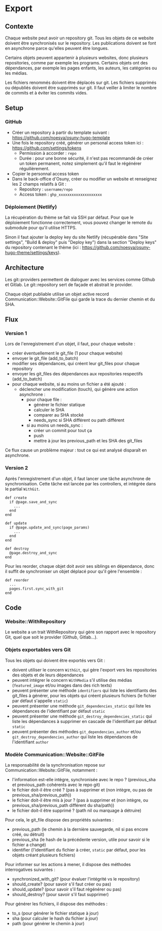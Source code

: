 # Export

## Contexte

Chaque website peut avoir un repository git.
Tous les objets de ce website doivent être synchronisés sur le repository.
Les publications doivent se font en asynchrone parce qu'elles peuvent être longues.


Certains objets peuvent appartenir à plusieurs websites, donc plusieurs repositories, comme par exemple les programs.
Certains objets ont des dépendances, par exemple les pages enfants, les auteurs, les catégories ou les médias.


Les fichiers renommés doivent être déplacés sur git.
Les fichiers supprimés ou dépubliés doivent être supprimés sur git.
Il faut veiller à limiter le nombre de commits et à éviter les commits vides.

## Setup

### GitHub

- Créer un repository à partir du template suivant : https://github.com/noesya/osuny-hugo-template
- Une fois le repository créé, générer un personal access token ici : https://github.com/settings/tokens
  - Permission à accorder : `repo`
  - Durée : pour une bonne sécurité, il n'est pas recommandé de créer un token permanent, notez simplement qu'il faut le régénérer réguilièrement.
- Copier le personnal access token
- Dans le back-office d'Osuny, créer ou modifier un website et renseignez les 2 champs relatifs à Git :
  - Repository : `username/repo`
  - Access token : `ghp_xxxxxxxxxxxxxxxxxxxx`

### Déploiement (Netlify)

La récupération du thème se fait via SSH par défaut. Pour que le déploiement fonctionne correctement, vous pouvez changer le remote du submodule pour qu'il utilise HTTPS.

Sinon il faut ajouter la deploy key du site Netlify (récupérable dans "Site settings", "Build & deploy" puis "Deploy key") dans la section "Deploy keys" du repository contenant le thème (ici : https://github.com/noesya/osuny-hugo-theme/settings/keys).

## Architecture

Les git::providers permettent de dialoguer avec les services comme Github et Gitlab.
Le git::repository sert de façade et abstrait le provider.


Chaque objet publiable utilise un objet active record Communication::Website::GitFile qui garde la trace du dernier chemin et du SHA.

## Flux

### Version 1

Lors de l'enregistrement d'un objet, il faut, pour chaque website :
- créer éventuellement le git_file (1 pour chaque website)
- envoyer le git_file (add_to_batch)
- modifier ses dépendances, qui créent leur git_files pour chaque repository
- envoyer les git_files des dépendances aux repositories respectifs (add_to_batch)
- pour chaque website, si au moins un fichier a été ajouté :
    - déclencher une modification (touch), qui génère une action asynchrone :
        - pour chaque file :
            - générer le fichier statique
            - calculer le SHA
            - comparer au SHA stocké
            - needs_sync si SHA différent ou path différent
        - si au moins un needs_sync :
            - créer un commit pour tout ça
            - push
            - mettre à jour les previous_path et les SHA des git_files

Ce flux cause un problème majeur : tout ce qui est analysé disparaît en asynchrone.

### Version 2

Après l'enregistrement d'un objet, il faut lancer une tâche asynchrone de synchronisation.
Cette tâche est lancée par les controllers, et intégrée dans le partial `WithGit`.
```
def create
  if @page.save_and_sync
    ...
  end
end

def update
  if @page.update_and_sync(page_params)
    ...
  end
end

def destroy
  @page.destroy_and_sync
end
```


Pour les reorder, chaque objet doit avoir ses siblings en dépendance, donc il suffit de synchroniser un objet déplacé pour qu'il gère l'ensemble :
```
def reorder
  ...
  pages.first.sync_with_git
end
```

## Code

### Website::WithRepository

Le website a un trait WithRepository qui gère son rapport avec le repository Git, quel que soit le provider (Github, Gitlab...).

### Objets exportables vers Git

Tous les objets qui doivent être exportés vers Git :
- doivent utiliser le concern `WithGit`, qui gère l'export vers les repositories des objets et de leurs dépendances
- peuvent intégrer le concern `WithMedia` s'il utilise des médias (`featured_image` et/ou images dans des rich texts)
- peuvent présenter une méthode `identifiers` qui liste les identifiants des git_files à générer, pour les objets qui créent plusieurs fichiers (le fichier par défaut s'appelle `static`)
- peuvent présenter une méthode `git_dependencies_static` qui liste les dépendances de l'identifiant par défaut `static`
- peuvent présenter une méthode `git_destroy_dependencies_static` qui liste les dépendances à supprimer en cascade de l'identifiant par défaut `static`
- peuvent présenter des méthodes `git_dependencies_author` et/ou `git_destroy_dependencies_author` qui liste les dépendances de l'identifiant `author`

### Modèle Communication::Website::GitFile

La responsabilité de la synchronisation repose sur Communication::Website::GitFile, notamment :
- l'information est-elle intègre, synchronisée avec le repo ? (previous_sha et previous_path cohérents avec le repo git)
- le fichier doit-il être créé ? (pas à supprimer et (non intègre, ou pas de previous_sha/previous_path))
- le fichier doit-il être mis à jour ? (pas à supprimer et (non intègre, ou previous_sha/previous_path différent du sha/path))
- le fichier doit-il être supprimé ? (path nil ou marquage à détruire)


Pour cela, le git_file dispose des propriétés suivantes :
- previous_path (le chemin à la dernière sauvegarde, nil si pas encore créé, ou détruit)
- previous_sha (le hash de la précédente version, utile pour savoir si le fichier a changé)
- identifier (l'identifiant du fichier à créer, `static` par défaut, pour les objets créant plusieurs fichiers)


Pour informer sur les actions à mener, il dispose des méthodes interrogatives suivantes :
- synchronized_with_git? (pour évaluer l'intégrité vs le repository)
- should_create? (pour savoir s'il faut créer ou pas)
- should_update? (pour savoir s'il faut régénérer ou pas)
- should_destroy? (pour savoir s'il faut supprimer)


Pour générer les fichiers, il dispose des méthodes :
- to_s (pour générer le fichier statique à jour)
- sha (pour calculer le hash du fichier à jour)
- path (pour générer le chemin à jour)
